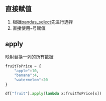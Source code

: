 
## 直接赋值

1. 根据[pandas_select](/pandas_select/)先进行选择
2. 直接使用`=`号赋值

## apply

映射替换一列的所有数据

```python
fruitToPrice = {
    "apple":10,
    "banana":4,
    "watermelon":20
}

df["fruit"].apply(lambda x:fruitToPrice[x])
```



